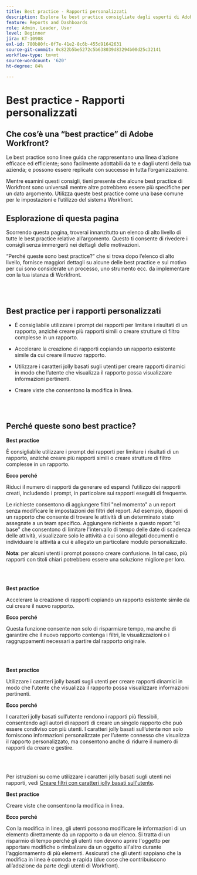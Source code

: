 ```yaml
---
title: Best practice - Rapporti personalizzati
description: Esplora le best practice consigliate dagli esperti di Adobe Workfront in merito alla configurazione, alla gestione e all’utilizzo delle dashboard di Workfront.
feature: Reports and Dashboards
role: Admin, Leader, User
level: Beginner
jira: KT-10908
exl-id: 780b80fc-0f7e-41e2-8c6b-455d91642631
source-git-commit: 0c822b5be5272c5b638039d83294b00d25c32141
workflow-type: tm+mt
source-wordcount: '620'
ht-degree: 84%

---
```


# Best practice - Rapporti personalizzati

## Che cos’è una “best practice” di Adobe Workfront?

Le best practice sono linee guida che rappresentano una linea d’azione efficace ed efficiente; sono facilmente adottabili da te e dagli utenti della tua azienda; e possono essere replicate con successo in tutta l’organizzazione.

Mentre esamini questi consigli, tieni presente che alcune best practice di Workfront sono universali mentre altre potrebbero essere più specifiche per un dato argomento. Utilizza queste best practice come una base comune per le impostazioni e l’utilizzo del sistema Workfront.

## Esplorazione di questa pagina

Scorrendo questa pagina, troverai innanzitutto un elenco di alto livello di tutte le best practice relative all’argomento. Questo ti consente di rivedere i consigli senza immergerti nei dettagli delle motivazioni.

“Perché queste sono best practice?” che si trova dopo l’elenco di alto livello, fornisce maggiori dettagli su alcune delle best practice e sul motivo per cui sono considerate un processo, uno strumento ecc. da implementare con la tua istanza di Workfront.

</br>
</br>

## Best practice per i rapporti personalizzati

* È consigliabile utilizzare i prompt dei rapporti per limitare i risultati di un rapporto, anziché creare più rapporti simili o creare strutture di filtro complesse in un rapporto.

* Accelerare la creazione di rapporti copiando un rapporto esistente simile da cui creare il nuovo rapporto.

* Utilizzare i caratteri jolly basati sugli utenti per creare rapporti dinamici in modo che l’utente che visualizza il rapporto possa visualizzare informazioni pertinenti.

* Creare viste che consentono la modifica in linea.

</br>
</br>


## Perché queste sono best practice?

**Best practice**

È consigliabile utilizzare i prompt dei rapporti per limitare i risultati di un rapporto, anziché creare più rapporti simili o creare strutture di filtro complesse in un rapporto.


**Ecco perché**

Riduci il numero di rapporti da generare ed espandi l’utilizzo dei rapporti creati, includendo i prompt, in particolare sui rapporti eseguiti di frequente.

Le richieste consentono di aggiungere filtri &quot;nel momento&quot; a un report senza modificare le impostazioni dei filtri del report. Ad esempio, disponi di un rapporto che consente di trovare le attività di un determinato stato assegnate a un team specifico. Aggiungere richieste a questo report &quot;di base&quot; che consentono di limitare l&#39;intervallo di tempo delle date di scadenza delle attività, visualizzare solo le attività a cui sono allegati documenti o individuare le attività a cui è allegato un particolare modulo personalizzato.


**Nota**: per alcuni utenti i prompt possono creare confusione. In tal caso, più rapporti con titoli chiari potrebbero essere una soluzione migliore per loro.


</br>
</br>

**Best practice**

Accelerare la creazione di rapporti copiando un rapporto esistente simile da cui creare il nuovo rapporto.

**Ecco perché**

Questa funzione consente non solo di risparmiare tempo, ma anche di garantire che il nuovo rapporto contenga i filtri, le visualizzazioni o i raggruppamenti necessari a partire dal rapporto originale.

</br>
</br>

**Best practice**

Utilizzare i caratteri jolly basati sugli utenti per creare rapporti dinamici in modo che l’utente che visualizza il rapporto possa visualizzare informazioni pertinenti.

**Ecco perché**

I caratteri jolly basati sull’utente rendono i rapporti più flessibili, consentendo agli autori di rapporti di creare un singolo rapporto che può essere condiviso con più utenti. I caratteri jolly basati sull’utente non solo forniscono informazioni personalizzate per l’utente connesso che visualizza il rapporto personalizzato, ma consentono anche di ridurre il numero di rapporti da creare e gestire.

</br>
</br>

Per istruzioni su come utilizzare i caratteri jolly basati sugli utenti nei rapporti, vedi [Creare filtri con caratteri jolly basati sull&#39;utente](https://experienceleague.adobe.com/docs/workfront-learn/tutorials-workfront/reporting/intermediate-reporting/create-filters-with-user-based-wildcards.html).

**Best practice**

Creare viste che consentono la modifica in linea.

**Ecco perché**

Con la modifica in linea, gli utenti possono modificare le informazioni di un elemento direttamente da un rapporto o da un elenco. Si tratta di un risparmio di tempo perché gli utenti non devono aprire l&#39;oggetto per apportare modifiche o rimbalzare da un oggetto all&#39;altro durante l&#39;aggiornamento di più elementi. Assicurati che gli utenti sappiano che la modifica in linea è comoda e rapida (due cose che contribuiscono all’adozione da parte degli utenti di Workfront).
